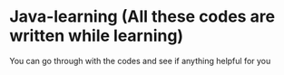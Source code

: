 # Java-learning   (All these codes are written while learning)
  You can go through with the codes and see if anything helpful for you 
 
